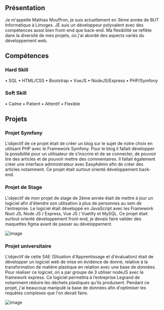## Présentation
Je m'appelle Mathias Mouffron, je suis actuellement en 3ème année de BUT Informatique à Limoges. JE suis un développeur polyvalent avec des compétences aussi bien front-end que back-end. Ma flexibilité se reflète dans la diversité de mes projets, où j'ai abordé des aspects variés du développement web.

## Compétences

### Hard Skill
  •	SQL
  •	HTML/CSS
  •	Bootstrap
  •	VueJS
  •	NodeJS/Express
  •	PHP/Symfony

### Soft Skill
  •	Calme
  •	Patient
  •	Attentif
  •	Flexible


  ## Projets

  ### Projet Symfony 
  
  L’objectif de ce projet était de créer un blog sur le sujet de notre choix en utilisant PHP avec le Framework Symfony. Pour le blog il fallait développer la possibilité pour un utilisateur de s’inscrire et de se connecter, de pouvoir lire des articles et de pouvoir mettre des commentaires. Il fallait également créer une interface administrateur avec EasyAdmin afin de créer des articles notamment. Ce projet était surtout orienté développement back-end.

  ### Projet de Stage

  L'objectif de mon projet de stage de 2ème année était de mettre à jour un logiciel afin d'étendre son utilisation à plus de personnes au sein de l'entreprise. Le logiciel était développé en JavaScript avec les Framework Nuxt JS, Node JS / Express, Vue JS / Vuetify et MySQL. Ce projet était surtout orienté développement front-end, je devais faire valider des maquettes figma avant de passer au développement.

  ![image](https://github.com/mouffron/mouffron/assets/104823184/e3ff868d-dd95-4729-83e5-7ecee530b2a4)


  ### Projet universitaire

  L’objectif de cette SAE (Situation d'Apprentissage et d'évaluation) était de développer un logiciel web de mise en évidence de donné, relative à la transformation de matière plastique en relation avec une base de données. Pour réaliser ce logiciel, on a par groupe de 3 utiliser nodeJS avec le framework express. Ce logiciel permettra à l’entreprise Legrand de notamment réduire les déchets plastiques qu’ils produisent. Pendant ce projet, j'ai beaucoup manipulé la base de données afin d'optimiser les requêtes complexes que l'on devait faire.

![image](https://github.com/mouffron/mouffron/assets/104823184/200a8e3b-8309-4f2e-a92b-9b9479d1dde9)






